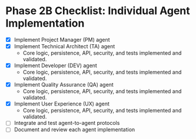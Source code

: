 # Phase 2B Checklist: Individual Agent Implementation

- [x] Implement Project Manager (PM) agent
- [x] Implement Technical Architect (TA) agent  
  - Core logic, persistence, API, security, and tests implemented and validated.
- [x] Implement Developer (DEV) agent  
  - Core logic, persistence, API, security, and tests implemented and validated.
- [x] Implement Quality Assurance (QA) agent  
  - Core logic, persistence, API, security, and tests implemented and validated.
- [x] Implement User Experience (UX) agent  
  - Core logic, persistence, API, security, and tests implemented and validated.
- [ ] Integrate and test agent-to-agent protocols
- [ ] Document and review each agent implementation
